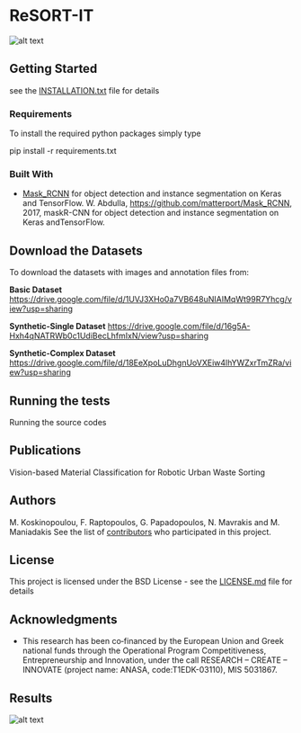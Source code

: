 # ReSORT-IT 

![alt text](https://github.com/kskmar/ReSort-IT/blob/master/images/reSort-IT.jpg)

## Getting Started

see the [INSTALLATION.txt](https://github.com/kskmar/ReSort-IT/blob/master/installation.txt) file for details

### Requirements
To install the required python packages simply type

pip install -r requirements.txt

### Built With

* [Mask_RCNN](https://github.com/matterport/Mask_RCNN) for object detection and instance segmentation on Keras and TensorFlow.
W.  Abdulla,  https://github.com/matterport/Mask_RCNN,  2017,  maskR-CNN for object detection and instance segmentation on Keras andTensorFlow.

## Download the Datasets 

To download the datasets with images and annotation files from:

**Basic Dataset** <https://drive.google.com/file/d/1UVJ3XHo0a7VB648uNIAIMqWt99R7Yhcg/view?usp=sharing>

**Synthetic-Single Dataset** <https://drive.google.com/file/d/16g5A-Hxh4qNATRWb0c1UdiBecLhfmIxN/view?usp=sharing>

**Synthetic-Complex Dataset** <https://drive.google.com/file/d/18EeXpoLuDhgnUoVXEiw4lhYWZxrTmZRa/view?usp=sharing>
 

## Running the tests

Running the source codes

## Publications
Vision-based  Material  Classification  for  Robotic  Urban  Waste  Sorting

## Authors

M. Koskinopoulou, F. Raptopoulos, G. Papadopoulos, N. Mavrakis and M. Maniadakis
See the list of [contributors](https://github.com/your/project/contributors) who participated in this project.

## License

This project is licensed under the BSD License - see the [LICENSE.md](https://github.com/kskmar/ReSort-IT/blob/master/LICENSE.txt) file for details

## Acknowledgments

* This research has been co‐financed by the European Union and Greek national funds through the Operational Program Competitiveness, Entrepreneurship and Innovation, under the call RESEARCH – CREATE – INNOVATE (project name: ANASA, code:T1EDK-03110), MIS 5031867.

## Results

![alt text](https://github.com/kskmar/ReSort-IT/blob/master/images/results.png)


